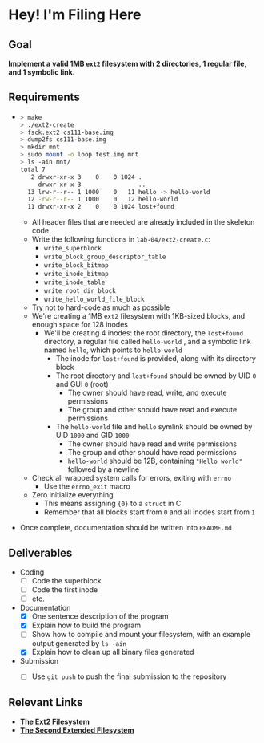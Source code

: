 # Hey! I'm Filing Here



## Goal

**Implement a valid 1MB `ext2` filesystem with 2 directories, 1 regular file, and 1 symbolic link.**



## Requirements

- ```bash
  > make
  > ./ext2-create
  > fsck.ext2 cs111-base.img
  > dump2fs cs111-base.img
  > mkdir mnt
  > sudo mount -o loop test.img mnt
  > ls -ain mnt/
  total 7
  	 2 drwxr-xr-x 3    0    0 1024 .
  	   drwxr-xr-x 3                ..
  	13 lrw-r--r-- 1 1000    0   11 hello -> hello-world
  	12 -rw-r--r-- 1 1000    0   12 hello-world
  	11 drwxr-xr-x 2    0    0 1024 lost+found
  ```

  - All header files that are needed are already included in the skeleton code
  - Write the following functions in `lab-04/ext2-create.c`:
    - `write_superblock`
    - `write_block_group_descriptor_table`
    - `write_block_bitmap`
    - `write_inode_bitmap`
    - `write_inode_table`
    - `write_root_dir_block`
    - `write_hello_world_file_block`
  - Try not to hard-code as much as possible
  - We're creating a 1MB `ext2` filesystem with 1KB-sized blocks, and enough space for 128 inodes
    - We'll be creating 4 inodes: the root directory, the `lost+found` directory, a regular file called `hello-world` , and a symbolic link named `hello`, which points to `hello-world`
      - The inode for `lost+found` is provided, along with its directory block
      - The root directory and `lost+found` should be owned by UID `0` and GUI `0` (root)
        - The owner should have read, write, and execute permissions
        - The group and other should have read and execute permissions
      - The `hello-world` file and `hello` symlink should be owned by UID `1000` and GID `1000`
        - The owner should have read and write permissions
        - The group and other should have read permissions
        - `hello-world` should be 12B, containing `"Hello world"` followed by a newline
  - Check all wrapped system calls for errors, exiting with `errno`
    - Use the `errno_exit` macro
  - Zero initialize everything
    - This means assigning `{0}` to a `struct` in C
    - Remember that all blocks start from `0` and all inodes start from `1`

- Once complete, documentation should be written into `README.md`




## Deliverables

- Coding
  - [ ] Code the superblock
  - [ ] Code the first inode
  - [ ] etc.

- Documentation
  - [x] One sentence description of the program
  - [x] Explain how to build the program
  - [ ] Show how to compile and mount your filesystem, with an example output generated by `ls -ain`
  - [x] Explain how to clean up all binary files generated

- Submission
  - [ ] Use `git push` to push the final submission to the repository



## Relevant Links

- **[The Ext2 Filesystem](http://www.science.smith.edu/~nhowe/262/oldlabs/ext2.html)**
- **[The Second Extended Filesystem](http://www.nongnu.org/ext2-doc/ext2.html)**

